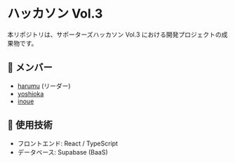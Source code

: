 # ハッカソン Vol.3

本リポジトリは、サポーターズハッカソン Vol.3 における開発プロジェクトの成果物です。

## 👥 メンバー

- [harumu](https://github.com/harunmu) (リーダー)
- [yoshioka](https://github.com/Tomhack24)
- [inoue](https://github.com/zebra2525Tai)


## 🔧 使用技術

- フロントエンド: React / TypeScript
- データベース: Supabase (BaaS)


